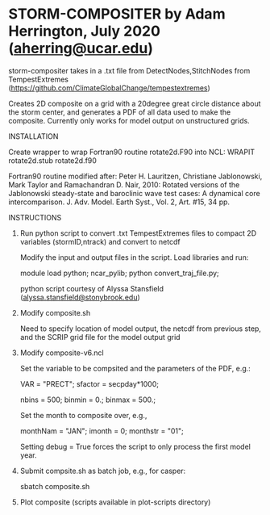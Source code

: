 # STORM-COMPOSITER by Adam Herrington, July 2020 (aherring@ucar.edu)

storm-compositer takes in a .txt file from DetectNodes,StitchNodes from TempestExtremes
(https://github.com/ClimateGlobalChange/tempestextremes)

Creates 2D composite on a grid with a 20degree great circle distance about the storm center, and generates a PDF of all data used to make the composite. Currently only works for model output on unstructured grids.

INSTALLATION

Create wrapper to wrap Fortran90 routine rotate2d.F90 into NCL:
WRAPIT rotate2d.stub rotate2d.f90

Fortran90 routine modified after:
Peter H. Lauritzen, Christiane Jablonowski, Mark Taylor and Ramachandran D. Nair, 2010: Rotated versions of the Jablonowski steady-state and baroclinic wave test cases: A dynamical core intercomparison. J. Adv. Model. Earth Syst., Vol. 2, Art. #15, 34 pp.

INSTRUCTIONS

1. Run python script to convert .txt TempestExtremes files to compact 2D variables (stormID,ntrack) and convert to netcdf

	Modify the input and output files in the script. Load libraries and run:

	module load python;
	ncar_pylib;
	python convert_traj_file.py;

	python script courtesy of Alyssa Stansfield (alyssa.stansfield@stonybrook.edu)

2. Modify composite.sh

	Need to specify location of model output, the netcdf from previous step, and the SCRIP grid file for the model output grid

3. Modify composite-v6.ncl

	Set the variable to be compsited and the parameters of the PDF, e.g.:

	VAR = "PRECT";
	sfactor = secpday*1000;

	nbins = 500;
	binmin = 0.;
	binmax = 500.;

	Set the month to composite over, e.g.,

	monthNam = "JAN";
	imonth = 0;
	monthstr = "01";

	Setting debug = True forces the script to only process the first model year.

4. Submit compsite.sh as batch job, e.g., for casper:

	sbatch composite.sh

5. Plot composite (scripts available in plot-scripts directory)


